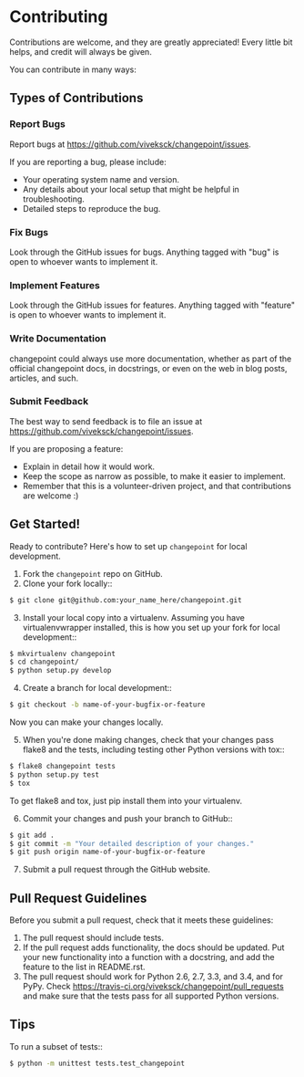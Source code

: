 # Contributing

Contributions are welcome, and they are greatly appreciated! Every
little bit helps, and credit will always be given.

You can contribute in many ways:

## Types of Contributions

### Report Bugs

Report bugs at https://github.com/viveksck/changepoint/issues.

If you are reporting a bug, please include:

* Your operating system name and version.
* Any details about your local setup that might be helpful in troubleshooting.
* Detailed steps to reproduce the bug.

### Fix Bugs

Look through the GitHub issues for bugs. Anything tagged with "bug"
is open to whoever wants to implement it.

### Implement Features

Look through the GitHub issues for features. Anything tagged with "feature"
is open to whoever wants to implement it.

### Write Documentation

changepoint could always use more documentation, whether as part of the
official changepoint docs, in docstrings, or even on the web in blog posts,
articles, and such.

### Submit Feedback

The best way to send feedback is to file an issue at https://github.com/viveksck/changepoint/issues.

If you are proposing a feature:

* Explain in detail how it would work.
* Keep the scope as narrow as possible, to make it easier to implement.
* Remember that this is a volunteer-driven project, and that contributions
  are welcome :)

## Get Started!

Ready to contribute? Here's how to set up `changepoint` for local development.

1. Fork the `changepoint` repo on GitHub.
2. Clone your fork locally::

```bash
$ git clone git@github.com:your_name_here/changepoint.git
```

3. Install your local copy into a virtualenv. Assuming you have virtualenvwrapper installed, this is how you set up your fork for local development::

```bash
$ mkvirtualenv changepoint
$ cd changepoint/
$ python setup.py develop
```
4. Create a branch for local development::

```bash
$ git checkout -b name-of-your-bugfix-or-feature
```
Now you can make your changes locally.

5. When you're done making changes, check that your changes pass flake8 and the tests, including testing other Python versions with tox::

```bash
$ flake8 changepoint tests
$ python setup.py test
$ tox
```
To get flake8 and tox, just pip install them into your virtualenv.

6. Commit your changes and push your branch to GitHub::
```bash
$ git add .
$ git commit -m "Your detailed description of your changes."
$ git push origin name-of-your-bugfix-or-feature
```

7. Submit a pull request through the GitHub website.

## Pull Request Guidelines

Before you submit a pull request, check that it meets these guidelines:

1. The pull request should include tests.
2. If the pull request adds functionality, the docs should be updated. Put
   your new functionality into a function with a docstring, and add the
   feature to the list in README.rst.
3. The pull request should work for Python 2.6, 2.7, 3.3, and 3.4, and for PyPy. Check
   https://travis-ci.org/viveksck/changepoint/pull_requests
   and make sure that the tests pass for all supported Python versions.

## Tips

To run a subset of tests::
```bash
$ python -m unittest tests.test_changepoint
```
